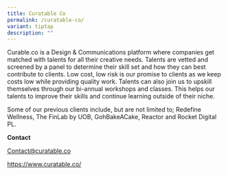 ```yaml
---
title: Curatable Co
permalink: /curatable-co/
variant: tiptap
description: ""
---
```

<p>Curable.co is a Design &amp; Communications platform where companies get
matched with talents for all their creative needs. Talents are vetted and
screened by a panel to determine their skill set and how they can best
contribute to clients. Low cost, low risk is our promise to clients as
we keep costs low while providing quality work. Talents can also join us
to upskill themselves through our bi-annual workshops and classes. This
helps our talents to improve their skills and continue learning outside
of their niche.</p>
<p>Some of our previous clients include, but are not limited to; Redefine
Wellness, The FinLab by UOB, GohBakeACake, Reactor and Rocket Digital PL.</p>
<p><strong>Contact</strong>
</p>
<p><a href="mailto:Contact@curatable.co" rel="noopener noreferrer nofollow" target="_blank">Contact@curatable.co</a>
</p>
<p><a href="mailto:Contact@curatable.co" rel="noopener noreferrer nofollow" target="_blank">https://www.curatable.co/</a>
</p>